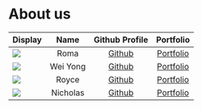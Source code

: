 # About us

Display | Name | Github Profile | Portfolio 
--------|:----:|:--------------:|:---------:
![](https://avatars.githubusercontent.com/u/74816460?u=0d740f302df53f9eb07d8a21b6f7f86362e753b3&v=4) | Roma | [Github](https://github.com/Roma637) | [Portfolio](docs/team/roma.md)
![](https://via.placeholder.com/100.png?text=Photo) | Wei Yong | [Github](https://github.com/whalesyong) | [Portfolio](whalesyong)
![](https://via.placeholder.com/100.png?text=Photo) | Royce | [Github](https://github.com/roycecodes) | [Portfolio](docs/team/johndoe.md)
![](https://via.placeholder.com/100.png?text=Photo) | Nicholas | [Github](https://github.com/nictzl) | [Portfolio](Nicholas)
